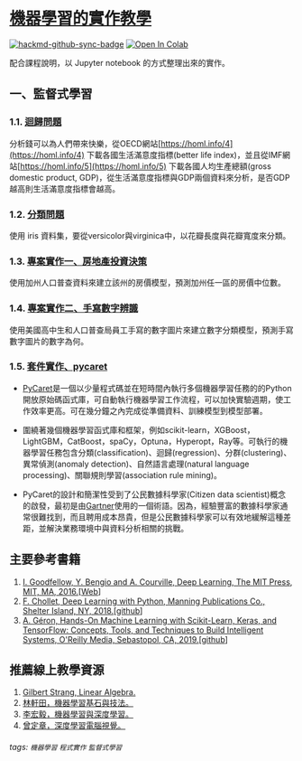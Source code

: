 # [機器學習的實作教學](https://github.com/y-s-liu/machine-learning-tutorial)

[![hackmd-github-sync-badge](https://hackmd.io/izWotahaQiOyDbrZhpdwdg/badge)](https://hackmd.io/izWotahaQiOyDbrZhpdwdg)
[![Open In Colab](https://colab.research.google.com/assets/colab-badge.svg)](https://colab.research.google.com/github/y-s-liu/machine-learning-tutorial/blob/master/)


配合課程說明，以 Jupyter notebook 的方式整理出來的實作。

## 一、監督式學習

### 1.1. [迴歸問題](https://github.com/y-s-liu/machine-learning-tutorial/blob/master/class1.1_regression.ipynb)
分析錢可以為人們帶來快樂，從OECD網站[https://homl.info/4](https://homl.info/4) 下載各國生活滿意度指標(better life index)，並且從IMF網站[https://homl.info/5](https://homl.info/5) 下載各國人均生產總額(gross domestic product, GDP)，從生活滿意度指標與GDP兩個資料來分析，是否GDP越高則生活滿意度指標會越高。

### 1.2. [分類問題](https://github.com/y-s-liu/machine-learning-tutorial/blob/master/class1.2_classification.ipynb)
使用 iris 資料集，要從versicolor與virginica中，以花瓣長度與花瓣寬度來分類。

### 1.3. [專案實作一、房地產投資決策](https://github.com/y-s-liu/machine-learning-tutorial/blob/master/class1.3_ML_project_1.ipynb)
使用加州人口普查資料來建立該州的房價模型，預測加州任一區的房價中位數。

### 1.4. [專案實作二、手寫數字辨識](https://github.com/y-s-liu/machine-learning-tutorial/blob/master/class1.4_ML_project_2.ipynb)
使用美國高中生和人口普查局員工手寫的數字圖片來建立數字分類模型，預測手寫數字圖片的數字為何。

### 1.5. [套件實作、pycaret](https://github.com/y-s-liu/machine-learning-tutorial/blob/master/pycaret.md)
* [PyCaret](https://pycaret.org/)是一個以少量程式碼並在短時間內執行多個機器學習任務的的Python開放原始碼函式庫，可自動執行機器學習工作流程，可以加快實驗週期，使工作效率更高。可在幾分鐘之內完成從準備資料、訓練模型到模型部署。

* 圍繞著幾個機器學習函式庫和框架，例如scikit-learn，XGBoost，LightGBM，CatBoost，spaCy，Optuna，Hyperopt，Ray等。可執行的機器學習任務包含分類(classification)、迴歸(regression)、分群(clustering)、異常偵測(anomaly detection)、自然語言處理(natural language processing)、關聯規則學習(association rule mining)。

* PyCaret的設計和簡潔性受到了公民數據科學家(Citizen data scientist)概念的啟發，最初是由[Gartner](https://www.ithome.com.tw/news/127217)使用的一個術語。因為，經驗豐富的數據科學家通常很難找到，而且聘用成本昂貴，但是公民數據科學家可以有效地緩解這種差距，並解決業務環境中與資料分析相關的挑戰。

## 主要參考書籍

1. [I. Goodfellow, Y. Bengio and A. Courville, Deep Learning, The MIT Press, MIT, MA, 2016.](https://www.tenlong.com.tw/products/9789865021924?list_name=trs-t)[[Web](https://www.deeplearningbook.org/)]
2. [F. Chollet, Deep Learning with Python, Manning Publications Co., Shelter Island, NY, 2018.](https://www.tenlong.com.tw/products/9789863125501?list_name=rd)[[github](https://github.com/fchollet/deep-learning-with-python-notebooks)]
3. [A. Géron, Hands-On Machine Learning with Scikit-Learn, Keras, and TensorFlow: Concepts, Tools, and Techniques to Build Intelligent Systems, O'Reilly Media, Sebastopol, CA, 2019.](https://www.tenlong.com.tw/products/9789865024345?list_name=c-deep-learning)[[github](https://github.com/ageron/handson-ml2/)]

## 推薦線上教學資源
1. [Gilbert Strang, Linear Algebra.](https://www.youtube.com/watch?v=YeznlKTrpmU&list=PL6839449936471E0C)
2. [林軒田，機器學習基石與技法。](https://www.coursera.org/instructor/htlin)
3. [李宏毅，機器學習與深度學習。](http://speech.ee.ntu.edu.tw/~tlkagk/courses_ML20.html)
4. [曾定章，深度學習電腦視覺。](http://ip.csie.ncu.edu.tw/i09.htm)

###### tags: `機器學習` `程式實作` `監督式學習`
